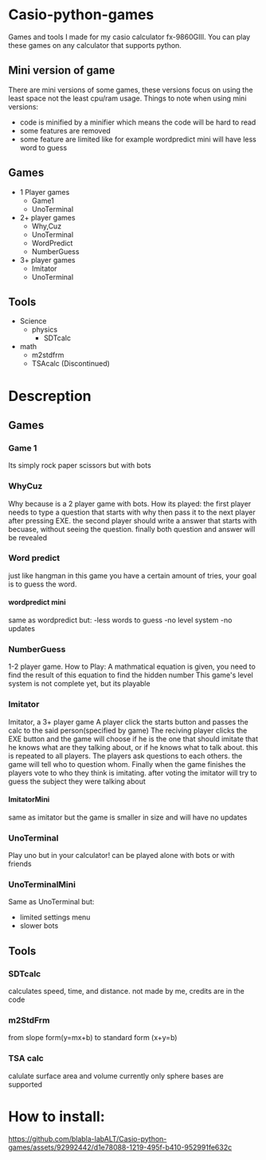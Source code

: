 # Casio-python-games
Games and tools I made for my casio calculator fx-9860GIII.
You can play these games on any calculator that supports python.

## Mini version of game
There are mini versions of some games, these versions focus on using the least space not the least cpu/ram usage.
Things to note when using mini versions:
- code is minified by a minifier which means the code will be hard to read
- some features are removed
- some feature are limited like for example wordpredict mini will have less word to guess



## Games
* 1 Player games
	* Game1
   	* UnoTerminal
* 2+ player games
	* Why,Cuz
   	* UnoTerminal
	* WordPredict 
	* NumberGuess
* 3+ player games
	* Imitator 
 	* UnoTerminal
	
## Tools
* Science
	* physics
		* SDTcalc
* math
	* m2stdfrm
	* TSAcalc (Discontinued)
  
# Descreption
## Games
### Game 1
Its simply rock paper scissors but with bots
### WhyCuz
Why because is a 2 player game with bots.
How its played:
the first player needs to type a question that starts with why then pass 
it to the next player after pressing EXE.
the second player should write a answer that starts with becuase, 
without seeing the question.
finally both question and answer will be revealed
### Word predict
just like hangman in this game you have a certain amount of tries, your goal
is to guess the word.
#### wordpredict mini
same as wordpredict but:
-less words to guess
-no level system
-no updates
### NumberGuess 
1-2 player game.
How to Play:
A mathmatical equation is given, you need to find the result of this equation to find the hidden number
This game's level system is not complete yet, but its playable
### Imitator
Imitator, a 3+ player game
A player click the starts button and passes the calc to the said person(specified by game)
The reciving player clicks the EXE button and the game will choose if he 
is the one that should imitate that he knows what are they talking about,
or if he knows what to talk about. this is repeated to all players.
The players ask questions to each others. the game will tell who to question whom.
Finally when the game finishes the players vote to who they think is imitating.
after voting the imitator will try to guess the subject they were talking about
#### ImitatorMini
same as imitator but the game is smaller in size and will have no updates
### UnoTerminal
Play uno but in your calculator!
can be played alone with bots or with friends
### UnoTerminalMini
Same as UnoTerminal but:
- limited settings menu
- slower bots


## Tools
### SDTcalc
calculates speed, time, and distance. not made by me, credits are in the code
### m2StdFrm
from slope form(y=mx+b) to standard form (x+y=b)
### TSA calc
calulate surface area and volume
currently only sphere bases are supported

# How to install:
https://github.com/blabla-labALT/Casio-python-games/assets/92992442/d1e78088-1219-495f-b410-952991fe632c







